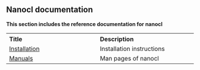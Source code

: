 ## Nanocl documentation

<strong>
This section includes the reference documentation for nanocl
</strong>

<table>
  <tr>
    <th align="left">
      <img width="1000" height="1">
      Title
    </th>
    <th align="left">
      <img width="1000" height="1">
      Description
    </th>
  </tr>
  <tr>
    <td>
      <a href="./installation/">Installation</a>
    </td>
    <td>
      Installation instructions
    </td>
  </tr>
  <tr>
    <td>
      <a href="./manuals/">Manuals</a>
    </td>
    <td>
      Man pages of nanocl
    </td>
  </tr>
</table>
